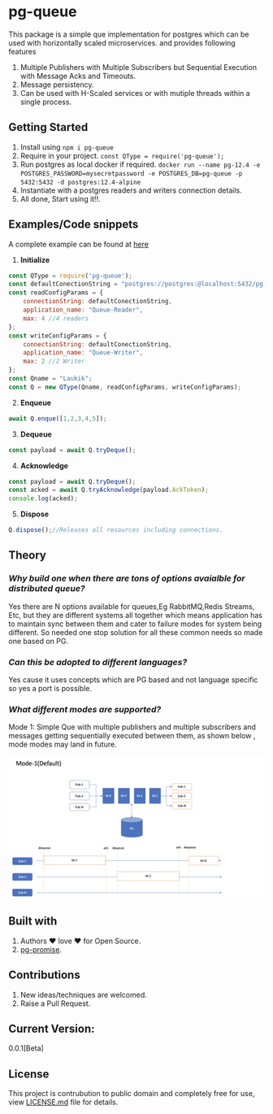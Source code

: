 # pg-queue

This package is a simple que implementation for postgres which can be used with horizontally scaled microservices. and provides following features
1. Multiple Publishers with Multiple Subscribers but Sequential Execution with Message Acks and Timeouts.
3. Message persistency.
2. Can be used with H-Scaled services or with mutiple threads within a single process.

## Getting Started

1. Install using `npm i pg-queue`
2. Require in your project. `const QType = require('pg-queue');`
3. Run postgres as local docker if required. `docker run --name pg-12.4 -e POSTGRES_PASSWORD=mysecretpassword -e POSTGRES_DB=pg-queue -p 5432:5432 -d postgres:12.4-alpine`
4. Instantiate with a postgres readers and writers connection details. 
5. All done, Start using it!!.

## Examples/Code snippets

A complete example can be found at [here](https://raw.githubusercontent.com/LRagji/pg-queue/master/examples/default.js)

1. **Initialize**
```javascript
const QType = require('pg-queue');
const defaultConectionString = "postgres://postgres:@localhost:5432/pg-queue";
const readConfigParams = {
    connectionString: defaultConectionString,
    application_name: "Queue-Reader",
    max: 4 //4 readers
};
const writeConfigParams = {
    connectionString: defaultConectionString,
    application_name: "Queue-Writer",
    max: 2 //2 Writer
};
const Qname = "Laukik";
const Q = new QType(Qname, readConfigParams, writeConfigParams);
```

2. **Enqueue**
```javascript
await Q.enque([1,2,3,4,5]);
```
3. **Dequeue**
```javascript
const payload = await Q.tryDeque();
```
4. **Acknowledge**
```javascript
const payload = await Q.tryDeque();
const acked = await Q.tryAcknowledge(payload.AckToken);
console.log(acked);
```
5. **Dispose**
```javascript
Q.dispose();//Releases all resources including connections.
```

## Theory

### *Why build one when there are tons of options avaialble for distributed queue?*
Yes there are N options available for queues,Eg RabbitMQ,Redis Streams, Etc, but they are different systems all together which means application has to maintain sync between them and cater to failure modes for system being different. So needed one stop solution for all these common needs so made one based on PG.

### *Can this be adopted to different languages?*
Yes cause it uses concepts which are PG based and not language specific so yes a port is possible.

### *What different modes are supported?*
Mode 1: Simple Que with multiple publishers and multiple subscribers and messages getting sequentially executed between them, as shown below , mode modes may land in future.

![Mode-1](./docs/Mode1.png)

## Built with

1. Authors :heart: love :heart: for Open Source.
2. [pg-promise](https://www.npmjs.com/package/pg-promise).

## Contributions

1. New ideas/techniques are welcomed.
2. Raise a Pull Request.

## Current Version:
0.0.1[Beta]

## License

This project is contrubution to public domain and completely free for use, view [LICENSE.md](/license.md) file for details.
